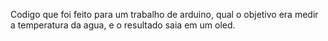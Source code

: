 Codigo que foi feito para um trabalho de arduino, qual o objetivo era medir a temperatura da agua, e o resultado saia em um oled. 
